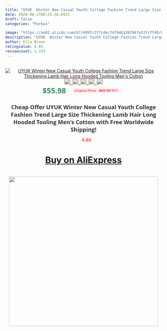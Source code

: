 ```yaml
---
title: "UYUK  Winter New Casual Youth College Fashion Trend Large Size Thickening Lamb Hair Long Hooded Tooling Men's Cotton"
date: 2020-08-2T08:25:36.892Z
draft: false
categories: "Parkas"

image: "https://ae01.alicdn.com/kf/H99fc2f7cdec74f94b138f047a53fcff40/UYUK-Winter-New-Casual-Youth-College-Fashion-Trend-Large-Size-Thickening-Lamb-Hair-Long-Hooded-Tooling.jpg"
description: "UYUK  Winter New Casual Youth College Fashion Trend Large Size Thickening Lamb Hair Long Hooded Tooling Men's Cotton"
author: Ella Brown
ratingvalue: 4.85
reviewcount: 1.333
---
```

<br>
<div style="text-align: center;">
<a href="https://s.click.aliexpress.com/e/_ABcsTL" target="_blank" rel="nofollow noopener noreferrer"><img alt="UYUK  Winter New Casual Youth College Fashion Trend Large Size Thickening Lamb Hair Long Hooded Tooling Men's Cotton" class="magnifier-image" src="https://ae01.alicdn.com/kf/H99fc2f7cdec74f94b138f047a53fcff40/UYUK-Winter-New-Casual-Youth-College-Fashion-Trend-Large-Size-Thickening-Lamb-Hair-Long-Hooded-Tooling.jpg_640x640.jpg">
<br>
<img style="border:1px solid salmon" src="https://ae01.alicdn.com/kf/H99fc2f7cdec74f94b138f047a53fcff40/UYUK-Winter-New-Casual-Youth-College-Fashion-Trend-Large-Size-Thickening-Lamb-Hair-Long-Hooded-Tooling.jpg_120x120.jpg">&nbsp;&nbsp;<img style="border:1px solid salmon" src="https://ae01.alicdn.com/kf/He34f104408c54cb6871f1c5073311aa2A/UYUK-Winter-New-Casual-Youth-College-Fashion-Trend-Large-Size-Thickening-Lamb-Hair-Long-Hooded-Tooling.jpg_120x120.jpg">&nbsp;&nbsp;<img style="border:1px solid salmon" src="https://ae01.alicdn.com/kf/Hbe4846d1a16149df867caea24ad1abbfG/UYUK-Winter-New-Casual-Youth-College-Fashion-Trend-Large-Size-Thickening-Lamb-Hair-Long-Hooded-Tooling.jpg_120x120.jpg">&nbsp;&nbsp;<img style="border:1px solid salmon" src="https://ae01.alicdn.com/kf/Hb8af3ec428c54b42a4132351b907faa5O/UYUK-Winter-New-Casual-Youth-College-Fashion-Trend-Large-Size-Thickening-Lamb-Hair-Long-Hooded-Tooling.jpg_120x120.jpg">&nbsp;&nbsp;<img style="border:1px solid salmon" src="https://ae01.alicdn.com/kf/H31d763fc33244ae8bae7289fb918226cA/UYUK-Winter-New-Casual-Youth-College-Fashion-Trend-Large-Size-Thickening-Lamb-Hair-Long-Hooded-Tooling.jpg_120x120.jpg"></a></div><br0>
<div style="text-align: center;"><span style="background-color: white; border: 0px; box-sizing: border-box; color: seagreen; display: inline-block; font-family: &quot;open sans&quot; , &quot;arial&quot; , &quot;helvetica&quot; , sans-serif , &quot;heiti&quot;; font-size: 24px; font-stretch: inherit; font-weight: 700; line-height: inherit; margin: 0px 10px 0px 0px; padding: 0px; vertical-align: middle;">$55.98 </span>
<span style="background: rgb(255 , 241 , 241); border-radius: 3px; border: 0px; box-sizing: border-box; color: #ff4747; display: inline-block; font-family: inherit; font-size: 12px; font-stretch: inherit; font-style: inherit; font-variant: inherit; font-weight: 600; line-height: inherit; margin: 0px; padding: 2px 5px; transform: scale(0.9); vertical-align: middle;">Original Price : <b style="text-decoration: line-through;">$62.20 </b> 10%&nbsp;&nbsp;</span></div>
<h1 style="color: #333333; display: inline-block; font-family: &quot;open sans&quot; , &quot;arial&quot; , &quot;helvetica&quot; , sans-serif , &quot;heiti&quot;; font-size: 18px; font-stretch: inherit; font-weight: 700; text-align: center;">Cheap Offer UYUK  Winter New Casual Youth College Fashion Trend Large Size Thickening Lamb Hair Long Hooded Tooling Men's Cotton with Free Worldwide Shipping!</h1>
<div style="color: #ff4747; text-align: center;">
<img src="https://4.bp.blogspot.com/-M0ZcTcb-5uY/XleCXlxnR4I/AAAAAAAAAEc/OrjgMkXV1oMQFaCRZj5HQwOCBcu3w1FegCPcBGAYYCw/s1600/star.png" style="height: 15px;">&nbsp;<b>4.85</b></div>
<div class="button_cont" align="center"><a class="buynow_a" href="https://s.click.aliexpress.com/e/_ABcsTL" target="_blank" rel="nofollow noopener noreferrer"><H1>Buy on AliExpress</H1></a></div><br>
<div class="separator" style="clear: both; text-align: center;">
<img src="https://lh3.googleusercontent.com/-pTy5HemUv9M/XlePHvY0dAI/AAAAAAAAAE4/0nX5iRUoIWY8eMW9Dpxeirr157OZliDIgCLcBGAsYHQ/s1600/badge.gif" width="480">
</div>
